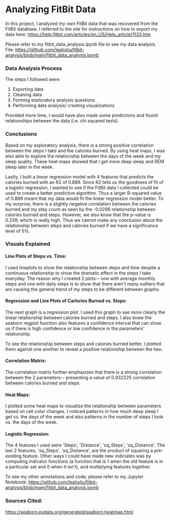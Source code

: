 # Analyzing FitBit Data
In this project, I analyzed my own FitBit data that was recovered from the FitBit database. I referred to the site for instructions on how to export my data here: https://help.fitbit.com/articles/en_US/Help_article/1133.htm

Please refer to my fitbit_data_analysis.ipynb file to see my data analysis.
File: https://github.com/leahsliu/fitbit-analysis/blob/main/fitbit_data_analysis.ipynb

### Data Analysis Process
The steps I followed were:
1. Exporting data
2. Cleaning data
3. Forming exploratory analysis questions
4. Performing data analysis/ creating visualizations

Provided more time, I would have also made some predictions and found relationships between the data (i.e. chi squared tests).

### Conclusions
Based on my exploratory analysis, there is a strong positive correlation between the steps I take and the calories burned. By using heat maps, I was also able to explore the relationship between the days of the week and my sleep quality. These heat maps showed that I get more deep sleep and REM sleep later in the week.

Lastly, I built a linear regression model with 4 features that predicts the calories burned with an R2 of 0.889. Since R2 tells us the goodness of fit of a logistic regression, I wanted to see if the FitBit data I collected could be used to create a better predictive algorithm. Thus a larger R-squared value of 0.889 meant that my data would fit the linear regression model better. To my surprise, there is a slightly negative correlation between the calories burned and my step count as seen by the -0.0299 relationship between calories burned and steps. However, we also know that the p-value is 0.239, which is really high. Thus we cannot make any conclusion about the relationship between steps and calories burned if we have a significance level of 5%.

### Visuals Explained
#### Line Plots of Steps vs. Time:
I used lineplots to show the relationship between steps and time despite a continuous relationship to show the dramatic effect in the steps I take everyday. The reason why I created 2 plots-- one with average monthly steps and one with daily steps is to show that there aren't many outliers that are causing the general trend of my steps to be different between graphs.

#### Regression and Line Plots of Carlories Burned vs. Steps:
The next graph is a regression plot. I used this graph to see more clearly the linear relationship between calories burned and steps. I also knew the seaborn regplot function also features a confidence interval that can show us if there is high confidence or low confidence in the parameters' relationship.

To see the relationship between steps and calories burned better, I plotted them against one another to reveal a positive relationship between the two.

#### Correlation Matrix:
The correlation matrix further emphasizes that there is a strong correlation between the 2 parameters-- presenting a value of 0.932225 correlation between calories burned and steps.

#### Heat Maps:
I plotted some heat maps to visualize the relationship between parameters based on cell color changes. I noticed patterns in how much deep sleep I get vs. the days of the week and also patterns in the number of steps I took vs. the days of the week.

#### Logistic Regression:
The 4 features I used were 'Steps', 'Distance', 'sq_Steps', 'sq_Distance'. The last 2 features, 'sq_Steps', 'sq_Distance', are the product of squaring a pre-existing feature. Other ways I could have made new indiciates was by computing indicator functions (a function that is 1 when the old feature is in a particular set and 0 when it isn’t), and multiplying features together.

To see my other annotations and code, please refer to my Jupyter Notebook: https://github.com/leahsliu/fitbit-analysis/blob/main/fitbit_data_analysis.ipynb

### Sources Cited:
https://seaborn.pydata.org/generated/seaborn.heatmap.html
